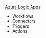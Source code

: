 
[Azure Logic Apps](https://docs.microsoft.com/en-us/azure/logic-apps/logic-apps-overview)

- Workflows
- Connectors
- Triggers
- Actions
